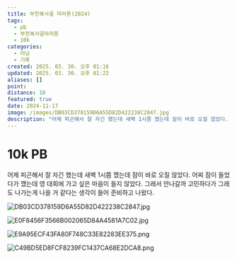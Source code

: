 ```yaml
---
title: 부천복사골 마라톤(2024)
tags:
  - pb
  - 부천복사골마라톤
  - 10k
categories:
  - 러닝
  - 기록
created: 2025. 03. 30. 오후 01:16
updated: 2025. 03. 30. 오후 01:22
aliases: []
point:
distance: 10
featured: true
date: 2024-11-17
image: /images/DB03CD378159D6A55D82D422238C2847.jpg
description: "어제 피곤해서 잘 자긴 했는데 새벽 1시쯤 깼는데 잠이 바로 오질 않았다. 어찌 잠이 들었다가 깼는데 영 대회에 가고 싶은 마음이 들지 않았다. 그래서 안나갈까 고민하다가 그래도 나가는게 나을 거 같다는 생각이 들어 준비하고 나왔다."
---
```


# 10k PB

어제 피곤해서 잘 자긴 했는데 새벽 1시쯤 깼는데 잠이 바로 오질 않았다. 어찌 잠이 들었다가 깼는데 영 대회에 가고 싶은 마음이 들지 않았다. 그래서 안나갈까 고민하다가 그래도 나가는게 나을 거 같다는 생각이 들어 준비하고 나왔다.

![DB03CD378159D6A55D82D422238C2847.jpg](/images/DB03CD378159D6A55D82D422238C2847.jpg)

![E0F8456F3566B002065D84A4581A7C02.jpg](/images/E0F8456F3566B002065D84A4581A7C02.jpg)

![E9A95ECF43FA80F748C33E82283EE375.png](/images/E9A95ECF43FA80F748C33E82283EE375.png)

![C49BD5ED8FCF8239FC1437CA68E2DCA8.png](/images/C49BD5ED8FCF8239FC1437CA68E2DCA8.png)
